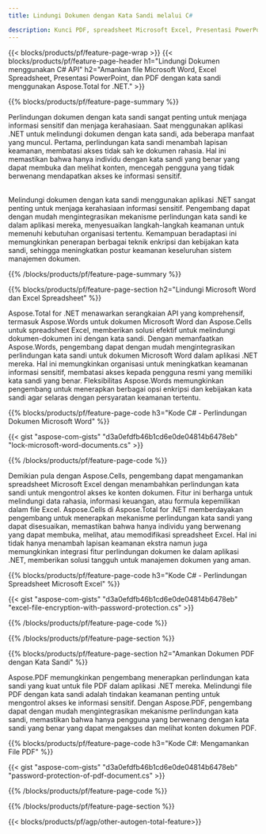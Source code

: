 ```yaml
---
title: Lindungi Dokumen dengan Kata Sandi melalui C# 

description: Kunci PDF, spreadsheet Microsoft Excel, Presentasi PowerPoint, dan dokumen Word dengan kata sandi melalui aplikasi C# Anda. Terapkan perlindungan kata sandi dengan mudah.
---
```


{{< blocks/products/pf/feature-page-wrap >}}
{{< blocks/products/pf/feature-page-header h1="Lindungi Dokumen menggunakan C# API" h2="Amankan file Microsoft Word, Excel Spreadsheet, Presentasi PowerPoint, dan PDF dengan kata sandi menggunakan Aspose.Total for .NET." >}}

{{% blocks/products/pf/feature-page-summary %}}

Perlindungan dokumen dengan kata sandi sangat penting untuk menjaga informasi sensitif dan menjaga kerahasiaan. Saat menggunakan aplikasi .NET untuk melindungi dokumen dengan kata sandi, ada beberapa manfaat yang muncul. Pertama, perlindungan kata sandi menambah lapisan keamanan, membatasi akses tidak sah ke dokumen rahasia. Hal ini memastikan bahwa hanya individu dengan kata sandi yang benar yang dapat membuka dan melihat konten, mencegah pengguna yang tidak berwenang mendapatkan akses ke informasi sensitif. <br /><br />

Melindungi dokumen dengan kata sandi menggunakan aplikasi .NET sangat penting untuk menjaga kerahasiaan informasi sensitif. Pengembang dapat dengan mudah mengintegrasikan mekanisme perlindungan kata sandi ke dalam aplikasi mereka, menyesuaikan langkah-langkah keamanan untuk memenuhi kebutuhan organisasi tertentu. Kemampuan beradaptasi ini memungkinkan penerapan berbagai teknik enkripsi dan kebijakan kata sandi, sehingga meningkatkan postur keamanan keseluruhan sistem manajemen dokumen.

{{% /blocks/products/pf/feature-page-summary  %}}


{{% blocks/products/pf/feature-page-section  h2="Lindungi Microsoft Word dan Excel Spreadsheet" %}}

Aspose.Total for .NET menawarkan serangkaian API yang komprehensif, termasuk Aspose.Words untuk dokumen Microsoft Word dan Aspose.Cells untuk spreadsheet Excel, memberikan solusi efektif untuk melindungi dokumen-dokumen ini dengan kata sandi. Dengan memanfaatkan Aspose.Words, pengembang dapat dengan mudah mengintegrasikan perlindungan kata sandi untuk dokumen Microsoft Word dalam aplikasi .NET mereka. Hal ini memungkinkan organisasi untuk meningkatkan keamanan informasi sensitif, membatasi akses kepada pengguna resmi yang memiliki kata sandi yang benar. Fleksibilitas Aspose.Words memungkinkan pengembang untuk menerapkan berbagai opsi enkripsi dan kebijakan kata sandi agar selaras dengan persyaratan keamanan tertentu. <br />

{{% blocks/products/pf/feature-page-code h3="Kode C# - Perlindungan Dokumen Microsoft Word" %}}

{{< gist "aspose-com-gists" "d3a0efdfb46b1cd6e0de04814b6478eb" "lock-microsoft-word-documents.cs" >}}

{{% /blocks/products/pf/feature-page-code  %}}

Demikian pula dengan Aspose.Cells, pengembang dapat mengamankan spreadsheet Microsoft Excel dengan menambahkan perlindungan kata sandi untuk mengontrol akses ke konten dokumen. Fitur ini berharga untuk melindungi data rahasia, informasi keuangan, atau formula kepemilikan dalam file Excel. Aspose.Cells di Aspose.Total for .NET memberdayakan pengembang untuk menerapkan mekanisme perlindungan kata sandi yang dapat disesuaikan, memastikan bahwa hanya individu yang berwenang yang dapat membuka, melihat, atau memodifikasi spreadsheet Excel. Hal ini tidak hanya menambah lapisan keamanan ekstra namun juga memungkinkan integrasi fitur perlindungan dokumen ke dalam aplikasi .NET, memberikan solusi tangguh untuk manajemen dokumen yang aman.

{{% blocks/products/pf/feature-page-code h3="Kode C# - Perlindungan Spreadsheet Microsoft Excel" %}}

{{< gist "aspose-com-gists" "d3a0efdfb46b1cd6e0de04814b6478eb" "excel-file-encryption-with-password-protection.cs" >}}

{{% /blocks/products/pf/feature-page-code  %}}

{{% /blocks/products/pf/feature-page-section %}}

{{% blocks/products/pf/feature-page-section  h2="Amankan Dokumen PDF dengan Kata Sandi" %}}

Aspose.PDF memungkinkan pengembang menerapkan perlindungan kata sandi yang kuat untuk file PDF dalam aplikasi .NET mereka. Melindungi file PDF dengan kata sandi adalah tindakan keamanan penting untuk mengontrol akses ke informasi sensitif. Dengan Aspose.PDF, pengembang dapat dengan mudah mengintegrasikan mekanisme perlindungan kata sandi, memastikan bahwa hanya pengguna yang berwenang dengan kata sandi yang benar yang dapat mengakses dan melihat konten dokumen PDF. <br />

{{% blocks/products/pf/feature-page-code h3="Kode C#: Mengamankan File PDF" %}}

{{< gist "aspose-com-gists" "d3a0efdfb46b1cd6e0de04814b6478eb" "password-protection-of-pdf-document.cs" >}}

{{% /blocks/products/pf/feature-page-code  %}}

{{% /blocks/products/pf/feature-page-section %}}

{{< blocks/products/pf/agp/other-autogen-total-feature>}}